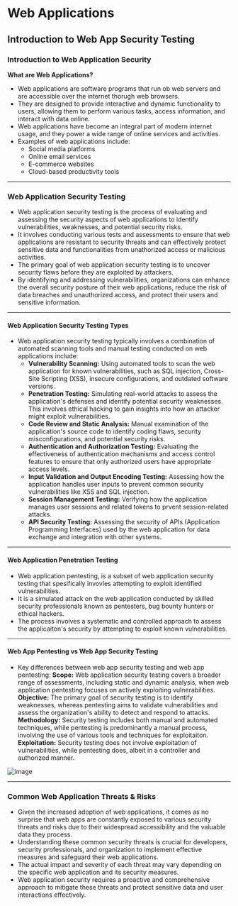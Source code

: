 # Web Applications

## Introduction to Web App Security Testing

### Introduction to Web Application Security

**What are Web Applications?**

- Web applications are software programs that run ob web servers and are accessible over the internet thorugh web browsers.
- They are designed to provide interactive and dynamic functionality to users, allowing them to perform various tasks, access information, and interact with data online.
- Web applications have become an integral part of modern internet usage, and they power a wide range of online services and activities.
- Examples of web applications include:
  - Social media platforms
  - Online email services
  - E-commerce websites
  - Cloud-based productivity tools
 
---

### Web Application Security Testing

- Web application security testing is the process of evaluating and assessing the security aspects of web applications to identify vulnerabilities, weaknesses, and potential security risks.
- It involves conducting various tests and assessments to ensure that web applications are resistant to security threats and can effectively protect sensitive data and functionalities from unathorized access or malicious activities.
- The primary goal of web application security testing is to uncover security flaws before they are exploited by attackers.
- By identifying and addressing vulnerabilities, organizations can enhance the overall security posture of their web applications, reduce the risk of data breaches and unauthorized access, and protect their users and sensitive information.

---

#### Web Application Security Testing Types

- Web application security testing typically involves a combination of automated scanning tools and manual testing conducted on web applications include:
  - **Vulnerability Scanning:** Using automated tools to scan the web application for known vulnerabilities, such as SQL injection, Cross-Site Scripting (XSS), insecure configurations, and outdated software versions.
  - **Penetration Testing:** Simulating real-world attacks to assess the application's defenses and identify potential security weaknesses. This involves ethical hacking to gain insights into how an attacker might exploit vulnerabilities.
  - **Code Review and Static Analysis:** Manual examination of the application's source code to identify coding flaws, security misconfigurations, and potential security risks.
  - **Authentication and Authorization Testing:** Evaluating the effectiveness of authentication mechanisms and access control features to ensure that only authorized users have appropriate access levels.
  - **Input Validation and Output Encoding Testing:** Assessing how the application handles user inputs to prevent common security vulnerabilities like XSS and SQL injection.
  - **Session Management Testing:** Verifying how the application manages user sessions and related tokens to prvent session-related attacks.
  - **API Security Testing:** Assessing the security of APIs (Application Programming Interfaces) used by the web application for data exchange and integration with other systems.

---

#### Web Application Penetration Testing

- Web application pentesting, is a subset of web application security testing that spesifically invovles attempting to exploit identified vulnerabilities.
- It is a simulated attack on the web application conducted by skilled security professionals known as pentesters, bug bounty hunters or ethical hackers.
- The process involves a systematic and controlled approach to assess the applicaiton's security by attempting to exploit known vulnerabilities.

---

#### Web App Pentesting vs Web App Security Testing

- Key differences between web app security testing and web app pentesting:
  **Scope:** Web application security testing covers a broader range of assessments, including static and dynamic analysis, when web application pentesting focuses on actively exploiting vulnerabilities.
  **Objective:** The primary goal of security testing is to identify weaknesses, whereas pentesting aims to validate vulnerabilities and assess the organization's ability to detect and respond to attacks.
  **Methodology:** Security testing includes both manual and automated techniques, while pentesting is predominantly a manual process, involving the use of various tools and techniques for exploitaiton.
  **Exploitation:** Security testing does not involve exploitation of vulnerabilities, while pentesting does, albeit in a controller and authorized manner.


![image](https://github.com/user-attachments/assets/dcb63e5c-cccb-478e-940a-b6ff72065bb1)

---

### Common Web Application Threats & Risks

- Given the increased adoption of web applications, it comes as no surprise that web apps are constantly exposed to various security threats and risks due to their widespread accessibility and the valuable data they process.
- Understanding these common security threats is crucial for developers, security professionals, and organization to implement effective measures and safeguard their web applications.
- The actual impact and severity of each threat may vary depending on the specific web application and its security measures.
- Web application security requires a proactive and comprehensive approach to mitigate these threats and protect sensitive data and user interactions effectively.
